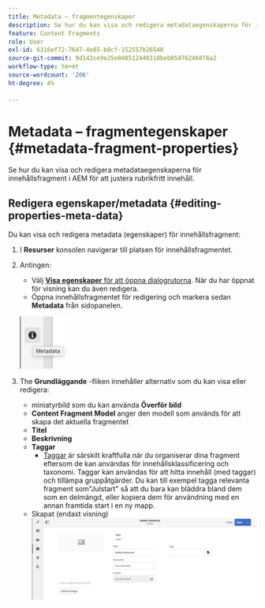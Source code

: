 ```yaml
---
title: Metadata – fragmentegenskaper
description: Se hur du kan visa och redigera metadataegenskaperna för innehållsfragment i AEM för att justera rubrikfritt innehåll.
feature: Content Fragments
role: User
exl-id: 6316ef72-7647-4e85-b8cf-152557b26540
source-git-commit: 9d142ce9e25e048512440310beb05d762468f6a2
workflow-type: tm+mt
source-wordcount: '206'
ht-degree: 4%

---
```


# Metadata – fragmentegenskaper {#metadata-fragment-properties}

Se hur du kan visa och redigera metadataegenskaperna för innehållsfragment i AEM för att justera rubrikfritt innehåll.

## Redigera egenskaper/metadata {#editing-properties-meta-data}

Du kan visa och redigera metadata (egenskaper) för innehållsfragment:

1. I **Resurser** konsolen navigerar till platsen för innehållsfragmentet.
2. Antingen:

   * Välj [**Visa egenskaper** för att öppna dialogrutorna](/help/assets/manage-assets.md#editing-properties). När du har öppnat för visning kan du även redigera.
   * Öppna innehållsfragmentet för redigering och markera sedan **Metadata** från sidopanelen.

   ![metadata](assets/cfm-metadata-01.png)

3. The **Grundläggande** -fliken innehåller alternativ som du kan visa eller redigera:

   * miniatyrbild som du kan använda **Överför bild**
   * **Content Fragment Model** anger den modell som används för att skapa det aktuella fragmentet
   * **Titel**
   * **Beskrivning**
   * **Taggar**
      * [Taggar](/help/sites-authoring/tags.md) är särskilt kraftfulla när du organiserar dina fragment eftersom de kan användas för innehållsklassificering och taxonomi. Taggar kan användas för att hitta innehåll (med taggar) och tillämpa gruppåtgärder.
Du kan till exempel tagga relevanta fragment som&quot;Julstart&quot; så att du bara kan bläddra bland dem som en delmängd, eller kopiera dem för användning med en annan framtida start i en ny mapp.
   * Skapat (endast visning)
   ![metadata](assets/cfm-metadata-02.png)
